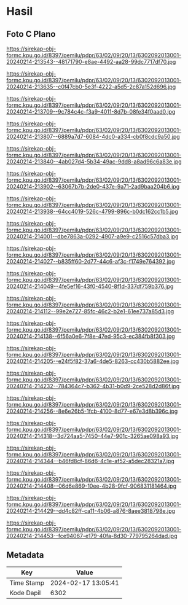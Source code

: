 # Hasil

## Foto C Plano

https://sirekap-obj-formc.kpu.go.id/8397/pemilu/pdpr/63/02/09/20/13/6302092013001-20240214-213543--48171790-e8ae-4492-aa28-99dc7717df70.jpg

https://sirekap-obj-formc.kpu.go.id/8397/pemilu/pdpr/63/02/09/20/13/6302092013001-20240214-213635--c0f47cb0-5e3f-4222-a5d5-2c87a152d696.jpg

https://sirekap-obj-formc.kpu.go.id/8397/pemilu/pdpr/63/02/09/20/13/6302092013001-20240214-213709--9c784c4c-f3a9-4011-8d7b-08fe34f0aad0.jpg

https://sirekap-obj-formc.kpu.go.id/8397/pemilu/pdpr/63/02/09/20/13/6302092013001-20240214-213807--6889a7d7-6084-4dc0-a334-cb0f8cdc9a50.jpg

https://sirekap-obj-formc.kpu.go.id/8397/pemilu/pdpr/63/02/09/20/13/6302092013001-20240214-213840--4ab027d4-5b34-49ac-9dd8-a8ad96c6a83e.jpg

https://sirekap-obj-formc.kpu.go.id/8397/pemilu/pdpr/63/02/09/20/13/6302092013001-20240214-213902--63067b7b-2de0-437e-9a71-2ad9baa204b6.jpg

https://sirekap-obj-formc.kpu.go.id/8397/pemilu/pdpr/63/02/09/20/13/6302092013001-20240214-213938--64cc4019-526c-4799-896c-b0dc162cc1b5.jpg

https://sirekap-obj-formc.kpu.go.id/8397/pemilu/pdpr/63/02/09/20/13/6302092013001-20240214-214001--dbe7863a-0292-4907-a9e9-c2516c57dba3.jpg

https://sirekap-obj-formc.kpu.go.id/8397/pemilu/pdpr/63/02/09/20/13/6302092013001-20240214-214027--b835ff60-2d77-44c6-af3c-f1749e764392.jpg

https://sirekap-obj-formc.kpu.go.id/8397/pemilu/pdpr/63/02/09/20/13/6302092013001-20240214-214049--4fe5ef16-43f0-4540-8f1d-337df759b376.jpg

https://sirekap-obj-formc.kpu.go.id/8397/pemilu/pdpr/63/02/09/20/13/6302092013001-20240214-214112--99e2e727-85fc-46c2-b2e1-61ee737a85d3.jpg

https://sirekap-obj-formc.kpu.go.id/8397/pemilu/pdpr/63/02/09/20/13/6302092013001-20240214-214138--6f56a0e6-7f8e-47ed-95c3-ec384fb8f303.jpg

https://sirekap-obj-formc.kpu.go.id/8397/pemilu/pdpr/63/02/09/20/13/6302092013001-20240214-214205--e24f5f82-37a6-4de5-8263-cc430b5882ee.jpg

https://sirekap-obj-formc.kpu.go.id/8397/pemilu/pdpr/63/02/09/20/13/6302092013001-20240214-214232--784364c7-b362-4b31-b0d9-2ce528d2d86f.jpg

https://sirekap-obj-formc.kpu.go.id/8397/pemilu/pdpr/63/02/09/20/13/6302092013001-20240214-214256--8e6e26b5-1fcb-4100-8d77-e67e3d8b396c.jpg

https://sirekap-obj-formc.kpu.go.id/8397/pemilu/pdpr/63/02/09/20/13/6302092013001-20240214-214318--3d724aa5-7450-44e7-901c-3265ae098a93.jpg

https://sirekap-obj-formc.kpu.go.id/8397/pemilu/pdpr/63/02/09/20/13/6302092013001-20240214-214344--b46fd8cf-86d6-4c1e-af52-a5dec28321a7.jpg

https://sirekap-obj-formc.kpu.go.id/8397/pemilu/pdpr/63/02/09/20/13/6302092013001-20240214-214408--06d6e869-10ee-4b28-9fcf-906831181464.jpg

https://sirekap-obj-formc.kpu.go.id/8397/pemilu/pdpr/63/02/09/20/13/6302092013001-20240214-214429--dd4c82ff-ca11-4b06-a876-8aee3818798e.jpg

https://sirekap-obj-formc.kpu.go.id/8397/pemilu/pdpr/63/02/09/20/13/6302092013001-20240214-214453--fce94067-e179-40fa-8d30-779795264dad.jpg


## Metadata

| Key        | Value               |
| ---------- | ------------------- |
| Time Stamp | 2024-02-17 13:05:41 |
| Kode Dapil | 6302                |



